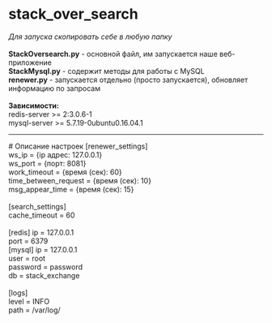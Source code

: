 # stack_over_search
*Для запуска скопировать себе в любую папку*<br/>
<br/>
**StackOversearch.py** - основной файл, им запускается наше веб-приложение <br />
**StackMysql.py** - содержит методы для работы с MySQL <br />
**renewer.py** - запускается отдельно (просто запускается), обновляет информацию по запросам <br />
<br /> 
**Зависимости:** <br />
redis-server >= 2:3.0.6-1 <br />
mysql-server >= 5.7.19-0ubuntu0.16.04.1
<hr />
# Описание настроек
[renewer_settings] <br>
ws_ip = {ip адрес: 127.0.0.1} <br />
ws_port = {порт: 8081} <br />
work_timeout = {время (сек): 60} <br />
time_between_request = {время (сек): 10} <br />
msg_appear_time = {время (сек): 15} <br / >
<br / >
[search_settings]<br / >
cache_timeout = 60<br / >
<br / >
[redis]
ip = 127.0.0.1<br / >
port = 6379
<br / >
[mysql]
ip = 127.0.0.1<br / >
user = root<br / >
password = password<br / >
db = stack_exchange<br / >
<br / >
[logs]<br / >
level = INFO<br / >
path = /var/log/<br / >

